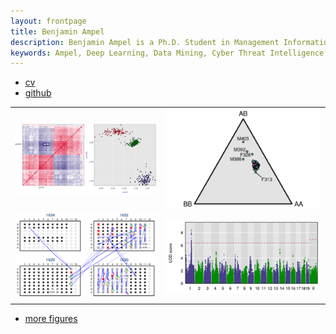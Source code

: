 ```yaml
---
layout: frontpage
title: Benjamin Ampel
description: Benjamin Ampel is a Ph.D. Student in Management Information Systems (MIS) at the University of Arizona. Ben works under Dr. Hsinchun Chen in the Artificial Intelligence Laboratory.
keywords: Ampel, Deep Learning, Data Mining, Cyber Threat Intelligence
---
```


<div class="navbar">
  <div class="navbar-inner">
      <ul class="nav">
          <li><a href="{{ BASE_PATH }}/BAmpel Academic CV.pdf">cv</a></li>
          <li><a href="https://github.com/BenAmpel">github</a></li>
      </ul>
  </div>
</div>

<table class="wide">
<tr>
  <td class="left">
    <a href="publpics/iplotCorr.html">
        <img src="publpics/iplotCorr.png" alt="R/qtlcharts example" title="R/qtlcharts example"/>
    </a>
  </td>
  <td class="right">
    <a href="publpics/mppdiag_fig4.html">
        <img src="publpics/mppdiag_fig4.png" alt="Broman et
        al. (2019) Fig 4" title="Broman et al. (2019) Fig 4"/>
    </a>
  </td>
</tr>
<tr>
  <td class="left">
    <a href="publpics/samplemixups_fig7.html">
        <img src="publpics/samplemixups_fig7.png" alt="Broman et al. (2015) Fig 7" title="Broman et al. (2015) Fig 7"/>
    </a>
  </td>
  <td class="right">
    <a href="publpics/rqtl2_fig1.html">
        <img src="publpics/rqtl2_fig1c.png" alt="Broman et al. (2019) Fig 1c" title="Broman et al. (2019) Fig 1c"/>
    </a>
  </td>
</tr>
</table>

<div class="navbar">
  <div class="navbar-inner">
      <ul class="nav">
          <li><a href="morefigs.html">more figures</a></li>
      </ul>
  </div>
</div>
